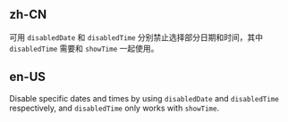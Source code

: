 ## zh-CN

可用 `disabledDate` 和 `disabledTime` 分别禁止选择部分日期和时间，其中 `disabledTime` 需要和 `showTime` 一起使用。

## en-US

Disable specific dates and times by using `disabledDate` and `disabledTime` respectively, and `disabledTime` only works with `showTime`.
